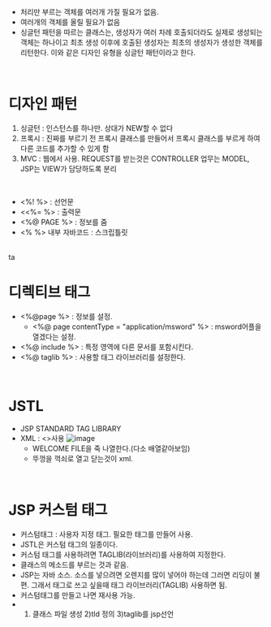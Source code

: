 - 처리만 부르는 객체를 여러개 가질 필요가 없음.
- 여러개의 객체를 올릴 필요가 없음
- 싱글턴 패턴을 따르는 클래스는, 생성자가 여러 차례 호출되더라도 실제로 생성되는 객체는 하나이고 최초 생성 이후에 호출된 생성자는 최초의 생성자가 생성한 객체를 리턴한다. 이와 같은 디자인 유형을 싱글턴 패턴이라고 한다.

<BR>

# 디자인 패턴
1. 싱글턴 : 인스턴스를 하나만. 상대가 NEW할 수 없다
2. 프록시 : 진짜를 부르기 전 프록시 클래스를 만들어서 프록시 클래스를 부르게 하여 다른 코드를 추가할 수 있게 함
3. MVC : 웹에서 사용. REQUEST를 받는것은 CONTROLLER 업무는 MODEL, JSP는 VIEW가 담당하도록 분리

<BR>

- <%! %> : 선언문
- <<%= %> : 출력문
- <%@ PAGE %> : 정보를 줌
- <% %> 내부 자바코드 : 스크립틀릿

<BR>ta

# 디렉티브 태그
- <%@page %> : 정보를 설정.
    - <%@ page contentType = "application/msword" %> : msword어플을 열겠다는 설정.
- <%@ include %> : 특정 영역에 다른 문서를 포함시킨다.
- <%@ taglib %> : 사용할 태그 라이브러리를 설정한다.

<br>

# JSTL
- JSP STANDARD TAG LIBRARY
- XML : <>사용
  ![image](https://github.com/user-attachments/assets/959b6ef8-5745-45b7-a006-e2feb4c347e4)
  - WELCOME FILE을 죽 나열한다.(다소 배열같아보임)
  - 뚜껑을 꺽쇠로 열고 닫는것이 xml.

<br>

# JSP 커스텀 태그
- 커스텀태그 : 사용자 지정 태그. 필요한 태그를 만들어 사용.
- JSTL은 커스텀 태그의 일종이다.
- 커스텀 태그를 사용하려면 TAGLIB(라이브러리)를 사용하여 지정한다.
- 클래스의 메소드를 부르는 것과 같음.
- JSP는 자바 소스. 소스를 넣으려면 오렌지를 많이 넣어야 하는데 그러면 리딩이 불편. 그래서 태그로 쓰고 싶을때 태그 라이브러리(TAGLIB) 사용하면 됨.
- 커스텀태그를 만들고 나면 재사용 가능.
- 1) 클래스 파일 생성 2)tld 정의 3)taglib를 jsp선언

<br>

